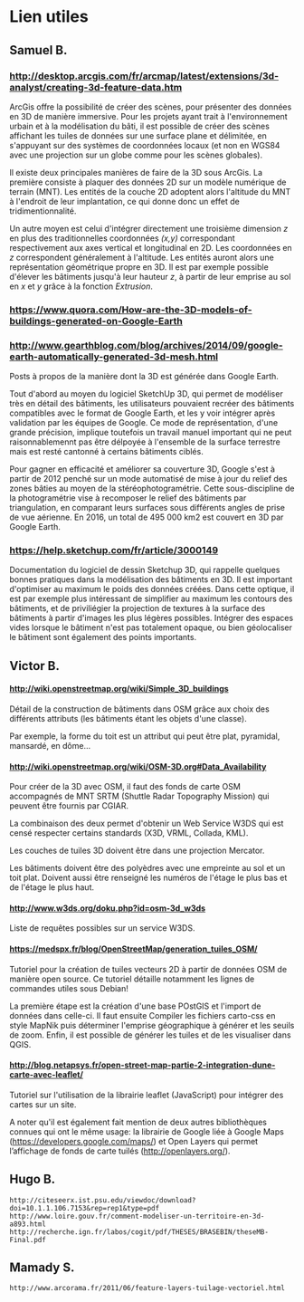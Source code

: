# Lien utiles

## Samuel B. 

### http://desktop.arcgis.com/fr/arcmap/latest/extensions/3d-analyst/creating-3d-feature-data.htm

ArcGis offre la possibilité de créer des scènes, pour présenter des données en 3D de manière immersive. Pour les projets ayant trait à l'environnement urbain et à la modélisation du bâti, il est possible de créer des scènes affichant les tuiles de données sur une surface plane et délimitée, en s'appuyant sur des systèmes de coordonnées locaux (et non en WGS84 avec une projection sur un globe comme pour les scènes globales).

Il existe deux principales manières de faire de la 3D sous ArcGis. La première consiste à plaquer des données 2D sur un modèle numérique de terrain (MNT). Les entités de la couche 2D adoptent alors l'altitude du MNT à l'endroit de leur implantation, ce qui donne donc un effet de tridimentionnalité. 

Un autre moyen est celui d'intégrer directement une troisième dimension *z* en plus des traditionnelles coordonnées *(x,y)* correspondant respectivement aux axes vertical et longitudinal en 2D. Les coordonnées en *z* correspondent généralement à l'altitude. Les entités auront alors une représentation géométrique propre en 3D. Il est par exemple possible d'élever les bâtiments jusqu'à leur hauteur *z*, à partir de leur emprise au sol en *x* et *y* grâce à la fonction *Extrusion*.
	
### https://www.quora.com/How-are-the-3D-models-of-buildings-generated-on-Google-Earth
### http://www.gearthblog.com/blog/archives/2014/09/google-earth-automatically-generated-3d-mesh.html

Posts à propos de la manière dont la 3D est générée dans Google Earth. 

Tout d'abord au moyen du logiciel SketchUp 3D, qui permet de modéliser très en détail des bâtiments, les utilisateurs pouvaient recréer des bâtiments compatibles avec le format de Google Earth, et les y voir intégrer après validation par les équipes de Google. Ce mode de représentation, d'une grande précision, implique toutefois un travail manuel important qui ne peut raisonnablemennt pas être délpoyée à l'ensemble de la surface terrestre mais est resté cantonné à certains bâtiments ciblés.

Pour gagner en efficacité et améliorer sa couverture 3D, Google s'est à partir de 2012 penché sur un mode automatisé de mise à jour du relief des zones bâties au moyen de la stéréophotogramétrie. Cette sous-discipline de la photogramétrie vise à recomposer le relief des bâtiments par triangulation, en comparant leurs surfaces sous différents angles de prise de vue aérienne. En 2016,  un total de 495 000 km2 est couvert en 3D par Google Earth.

### https://help.sketchup.com/fr/article/3000149
Documentation du logiciel de dessin Sketchup 3D, qui rappelle quelques bonnes pratiques dans la modélisation des bâtiments en 3D. Il est important d'optimiser au maximum le poids des données créées. Dans cette optique, il est par exemple plus intéressant de simplifier au maximum les contours des bâtiments, et de priviliégier la projection de textures à la surface des bâtiments à partir d'images les plus légères possibles. Intégrer des espaces vides lorsque le bâtiment n'est pas totalement opaque, ou bien géolocaliser le bâtiment sont également des points importants.

## Victor B.

#### http://wiki.openstreetmap.org/wiki/Simple_3D_buildings
	
Détail de la construction de bâtiments dans OSM grâce aux choix des différents attributs (les bâtiments étant les objets d'une classe).

Par exemple, la forme du toit est un attribut qui peut être plat, pyramidal, mansardé, en dôme...
	
#### http://wiki.openstreetmap.org/wiki/OSM-3D.org#Data_Availability
	
Pour créer de la 3D avec OSM, il faut des fonds de carte OSM accompagnés de MNT SRTM (Shuttle Radar Topography Mission) qui peuvent être fournis par CGIAR.

La combinaison des deux permet d'obtenir un Web Service W3DS qui est censé respecter certains standards (X3D, VRML, Collada, KML).

Les couches de tuiles 3D doivent être dans une projection Mercator.

Les bâtiments doivent être des polyèdres avec une empreinte au sol et un toit plat. Doivent aussi être renseigné les numéros de l'étage le plus bas et de l'étage le plus haut.

#### http://www.w3ds.org/doku.php?id=osm-3d_w3ds
	
Liste de requêtes possibles sur un service W3DS.

#### https://medspx.fr/blog/OpenStreetMap/generation_tuiles_OSM/

Tutoriel pour la création de tuiles vecteurs 2D à partir de données OSM de manière open source. Ce tutoriel détaille notamment les lignes de commandes utiles sous Debian! 

La première étape est la création d'une base POstGIS et l'import de données dans celle-ci. Il faut ensuite Compiler les fichiers carto-css en style MapNik puis déterminer l'emprise géographique à générer et les seuils de zoom. Enfin, il est possible de générer les tuiles et de les visualiser dans QGIS.

#### http://blog.netapsys.fr/open-street-map-partie-2-integration-dune-carte-avec-leaflet/

Tutoriel sur l'utilisation de la librairie leaflet (JavaScript) pour intégrer des cartes sur un site.

A noter qu'il est également fait mention de deux autres bibliothèques connues qui ont le même usage: la librairie de Google liée à Google Maps (https://developers.google.com/maps/) et Open Layers qui permet l’affichage de fonds de carte tuilés (http://openlayers.org/).

## Hugo B.

	http://citeseerx.ist.psu.edu/viewdoc/download?doi=10.1.1.106.7153&rep=rep1&type=pdf  
	http://www.loire.gouv.fr/comment-modeliser-un-territoire-en-3d-a893.html  
	http://recherche.ign.fr/labos/cogit/pdf/THESES/BRASEBIN/theseMB-Final.pdf
	
## Mamady S.
	
	http://www.arcorama.fr/2011/06/feature-layers-tuilage-vectoriel.html
